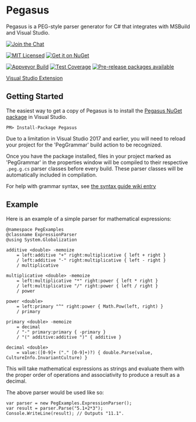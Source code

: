 Pegasus
=======

Pegasus is a PEG-style parser generator for C# that integrates with MSBuild and Visual Studio.

[![Join the Chat](https://img.shields.io/badge/chat-join-brightgreen.svg?style=flat-square)](https://gitter.im/otac0n/Pegasus)

[![MIT Licensed](https://img.shields.io/badge/license-MIT-blue.svg?style=flat-square)](https://github.com/otac0n/Pegasus/blob/master/license.md)
[![Get it on NuGet](https://img.shields.io/nuget/v/Pegasus.svg?style=flat-square)](http://nuget.org/packages/Pegasus)

[![Appveyor Build](https://img.shields.io/appveyor/ci/otac0n/Pegasus.svg?style=flat-square)](https://ci.appveyor.com/project/otac0n/pegasus)
[![Test Coverage](https://img.shields.io/codecov/c/github/otac0n/Pegasus.svg?style=flat-square)](https://codecov.io/gh/otac0n/Pegasus)
[![Pre-release packages available](https://img.shields.io/nuget/vpre/Pegasus.svg?style=flat-square)](http://nuget.org/packages/Pegasus)

[Visual Studio Extension](https://marketplace.visualstudio.com/items?itemName=JohnGietzen.Pegasus)

Getting Started
---------------

The easiest way to get a copy of Pegasus is to install the [Pegasus NuGet package](http://nuget.org/packages/Pegasus) in Visual Studio.

    PM> Install-Package Pegasus

Due to a limitation in Visual Studio 2017 and earlier, you will need to reload your project for the 'PegGrammar' build action to be recognized.

Once you have the package installed, files in your project marked as 'PegGrammar' in the properties window will be compiled to their respective `.peg.g.cs` parser classes before every build.  These parser classes will be automatically included in compilation.

For help with grammar syntax, see [the syntax guide wiki entry](https://github.com/otac0n/Pegasus/wiki/Syntax-Guide)

Example
-------

Here is an example of a simple parser for mathematical expressions:

    @namespace PegExamples
    @classname ExpressionParser
    @using System.Globalization

    additive <double> -memoize
        = left:additive "+" right:multiplicative { left + right }
        / left:additive "-" right:multiplicative { left - right }
        / multiplicative

    multiplicative <double> -memoize
        = left:multiplicative "*" right:power { left * right }
        / left:multiplicative "/" right:power { left / right }
        / power

    power <double>
        = left:primary "^" right:power { Math.Pow(left, right) }
        / primary

    primary <double> -memoize
        = decimal
        / "-" primary:primary { -primary }
        / "(" additive:additive ")" { additive }

    decimal <double>
        = value:([0-9]+ ("." [0-9]+)?) { double.Parse(value, CultureInfo.InvariantCulture) }

This will take mathematical expressions as strings and evaluate them with the proper order of operations and associativity to produce a result as a decimal.

The above parser would be used like so:

    var parser = new PegExamples.ExpressionParser();
    var result = parser.Parse("5.1+2*3");
    Console.WriteLine(result); // Outputs "11.1".

